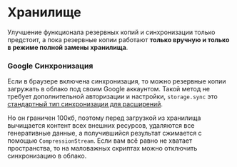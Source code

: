 # Хранилище

Улучшение функционала резервных копий и синхронизации только предстоит, а пока резервные копии работают **только вручную и только в режиме полной замены хранилища**.

### Google Синхронизация

Если в браузере включена синхронизация, то можно резервные копии загружать в облако под своим Google аккаунтом. Такой метод не требует дополнительной авторизации и настройки, `storage.sync` это [стандартный тип синхронизации для расширений](https://developer.chrome.com/docs/extensions/reference/api/storage#storage_areas).

Но он граничен 100кб, поэтому перед загрузкой из хранилища вычищается контент всех внешних ресурсов, удаляются все генеративные данные, а получившийся результат сжимается с помощью `CompressionStream`. Если вам всё равно не хватает пространства, то на маловажных скриптах можно отключить синхронизацию в облако.
